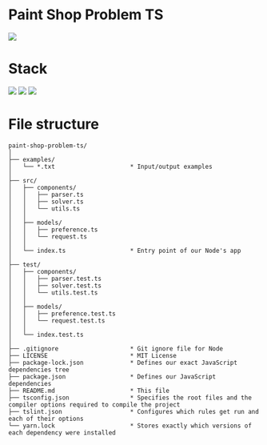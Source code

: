 # Paint Shop Problem TS

![](https://img.shields.io/badge/test-success-brightgreen.svg)

# Stack

![](https://img.shields.io/badge/node_8+-✓-blue.svg)
![](https://img.shields.io/badge/typescript-✓-blue.svg)
![](https://img.shields.io/badge/mocha-✓-blue.svg)

# File structure

```
paint-shop-problem-ts/
│
├── examples/
│   └── *.txt                     * Input/output examples
│
├── src/
│   ├── components/
│   │   ├── parser.ts
│   │   ├── solver.ts
│   │   └── utils.ts
│   │
│   ├── models/
│   │   ├── preference.ts
│   │   └── request.ts
│   │
│   └── index.ts                  * Entry point of our Node's app
│
├── test/
│   ├── components/
│   │   ├── parser.test.ts
│   │   ├── solver.test.ts
│   │   └── utils.test.ts
│   │
│   ├── models/
│   │   ├── preference.test.ts
│   │   └── request.test.ts
│   │
│   └── index.test.ts
│   
├── .gitignore                    * Git ignore file for Node
├── LICENSE                       * MIT License
├── package-lock.json             * Defines our exact JavaScript dependencies tree
├── package.json                  * Defines our JavaScript dependencies
├── README.md                     * This file
├── tsconfig.json                 * Specifies the root files and the compiler options required to compile the project
├── tslint.json                   * Configures which rules get run and each of their options
└── yarn.lock                     * Stores exactly which versions of each dependency were installed
```